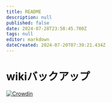 ```yaml
---
title: README
description: null
published: false
date: 2024-07-28T23:58:45.700Z
tags: null
editor: markdown
dateCreated: 2024-07-20T07:39:21.434Z
---
```


# wikiバックアップ

[![Crowdin](https://badges.crowdin.net/e/79de63f39f14962a569beb112d22861c/localized.svg)](https://bredos.crowdin.com/wiki)
